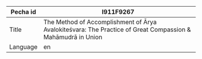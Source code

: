 |Pecha id | I911F9267
| --- | --- 
|Title | The Method of Accomplishment of Ārya Avalokiteśvara: The Practice of Great Compassion & Mahāmudrā in Union 
|Language | en